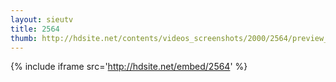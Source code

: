 ```yaml
---
layout: sieutv
title: 2564
thumb: http://hdsite.net/contents/videos_screenshots/2000/2564/preview_360p.mp4.jpg
---
```

{% include iframe src='http://hdsite.net/embed/2564' %}
 
